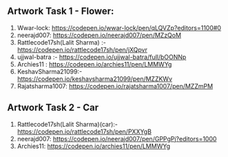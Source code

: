 
## Artwork Task 1 - Flower:
1. Wwar-lock: https://codepen.io/wwar-lock/pen/qLQVZp?editors=1100#0
2. neerajd007: https://codepen.io/neerajd007/pen/MZzQoM
3. Rattlecode17sh(Lalit Sharma) :- https://codepen.io/rattlecode17sh/pen/jXQpvr
4. ujjwal-batra :- https://codepen.io/ujjwal-batra/full/bOONNp
5. Archies11 : https://codepen.io/archies11/pen/LMMWYg
6. KeshavSharma21099:- https://codepen.io/keshavsharma21099/pen/MZZKWv
7. Rajatsharma1007: https://codepen.io/rajatsharma1007/pen/MZZmPM

## Artwork Task 2 - Car
1. Rattlecode17sh(Lalit Sharma)(car):- https://codepen.io/rattlecode17sh/pen/PXXYgB
2. neerajd007: https://codepen.io/neerajd007/pen/GPPgPj?editors=1000
3. Archies11: https://codepen.io/archies11/pen/LMMWYg
